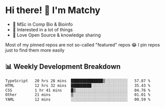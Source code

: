 # Hi there! 👋 I'm Matchy

- 🧬 MSc in Comp Bio & Bioinfo
- 🎈 Interested in a lot of things
- 💜 Love Open Source & knowledge sharing

Most of my pinned repos are not so-called "featured" repos 😂 I pin repos just to find them more easily

## 📊 Weekly Development Breakdown

<!--START_SECTION:waka-->

```txt
TypeScript   20 hrs 28 mins  ██████████████▒░░░░░░░░░░   57.87 %
HTML         12 hrs 32 mins  █████████░░░░░░░░░░░░░░░░   35.43 %
CSS          1 hr 41 mins    █▒░░░░░░░░░░░░░░░░░░░░░░░   04.76 %
Other        21 mins         ▒░░░░░░░░░░░░░░░░░░░░░░░░   01.01 %
YAML         12 mins         ░░░░░░░░░░░░░░░░░░░░░░░░░   00.59 %
```

<!--END_SECTION:waka-->
